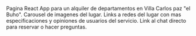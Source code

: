 Pagina React App para un alquiler de departamentos en Villa Carlos paz "el Buho".
Carousel de imagenes del lugar.
Links a redes del lugar con mas especificaciones y opiniones de usuarios del servicio.
Link al chat directo para reservar o hacer preguntas.